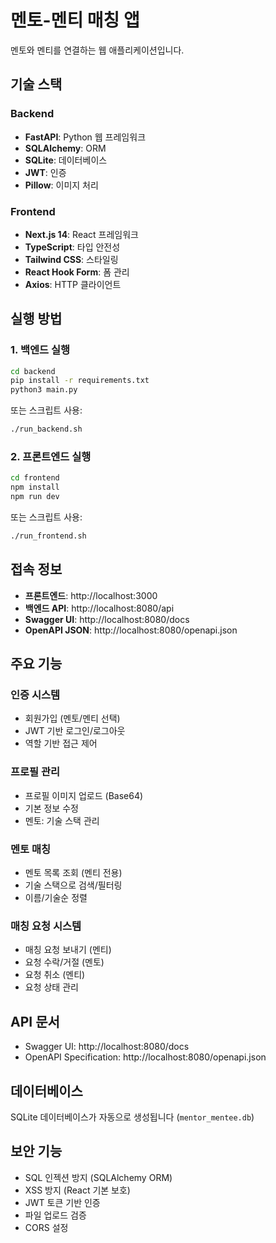 # 멘토-멘티 매칭 앱

멘토와 멘티를 연결하는 웹 애플리케이션입니다.

## 기술 스택

### Backend
- **FastAPI**: Python 웹 프레임워크
- **SQLAlchemy**: ORM
- **SQLite**: 데이터베이스
- **JWT**: 인증
- **Pillow**: 이미지 처리

### Frontend
- **Next.js 14**: React 프레임워크
- **TypeScript**: 타입 안전성
- **Tailwind CSS**: 스타일링
- **React Hook Form**: 폼 관리
- **Axios**: HTTP 클라이언트

## 실행 방법

### 1. 백엔드 실행
```bash
cd backend
pip install -r requirements.txt
python3 main.py
```

또는 스크립트 사용:
```bash
./run_backend.sh
```

### 2. 프론트엔드 실행
```bash
cd frontend
npm install
npm run dev
```

또는 스크립트 사용:
```bash
./run_frontend.sh
```

## 접속 정보

- **프론트엔드**: http://localhost:3000
- **백엔드 API**: http://localhost:8080/api
- **Swagger UI**: http://localhost:8080/docs
- **OpenAPI JSON**: http://localhost:8080/openapi.json

## 주요 기능

### 인증 시스템
- 회원가입 (멘토/멘티 선택)
- JWT 기반 로그인/로그아웃
- 역할 기반 접근 제어

### 프로필 관리
- 프로필 이미지 업로드 (Base64)
- 기본 정보 수정
- 멘토: 기술 스택 관리

### 멘토 매칭
- 멘토 목록 조회 (멘티 전용)
- 기술 스택으로 검색/필터링
- 이름/기술순 정렬

### 매칭 요청 시스템
- 매칭 요청 보내기 (멘티)
- 요청 수락/거절 (멘토)
- 요청 취소 (멘티)
- 요청 상태 관리

## API 문서

- Swagger UI: http://localhost:8080/docs
- OpenAPI Specification: http://localhost:8080/openapi.json

## 데이터베이스

SQLite 데이터베이스가 자동으로 생성됩니다 (`mentor_mentee.db`)

## 보안 기능

- SQL 인젝션 방지 (SQLAlchemy ORM)
- XSS 방지 (React 기본 보호)
- JWT 토큰 기반 인증
- 파일 업로드 검증
- CORS 설정